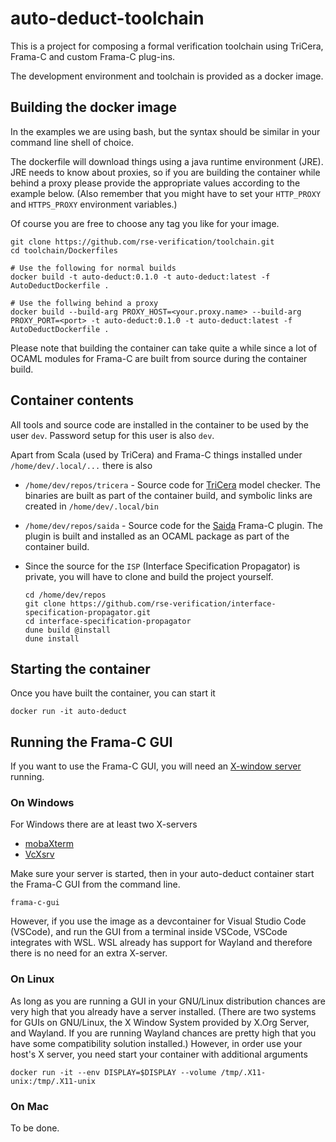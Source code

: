 # auto-deduct-toolchain

This is a project for composing a formal verification toolchain using
TriCera, Frama-C and custom Frama-C plug-ins.

The development environment and toolchain is provided as a docker
image.

## Building the docker image

In the examples we are using bash, but the syntax should be similar
in your command line shell of choice.

The dockerfile will download things using a java runtime environment
(JRE). JRE needs to know about proxies, so if you are building the
container while behind a proxy please provide the appropriate values
according to the example below. (Also remember that you might have to
set your `HTTP_PROXY` and `HTTPS_PROXY` environment variables.)

Of course you are free to choose any tag you like for your image.

```shell
git clone https://github.com/rse-verification/toolchain.git
cd toolchain/Dockerfiles

# Use the following for normal builds
docker build -t auto-deduct:0.1.0 -t auto-deduct:latest -f AutoDeductDockerfile .

# Use the follwing behind a proxy
docker build --build-arg PROXY_HOST=<your.proxy.name> --build-arg PROXY_PORT=<port> -t auto-deduct:0.1.0 -t auto-deduct:latest -f AutoDeductDockerfile .
```

Please note that building the container can take quite a while since
a lot of OCAML modules for Frama-C are built from source during
the container build.

## Container contents

All tools and source code are installed in the container to be used by
the user `dev`. Password setup for this user is also `dev`.

Apart from Scala (used by TriCera) and Frama-C things installed under
`/home/dev/.local/...` there is also

* `/home/dev/repos/tricera` - Source code for
  [TriCera](https://github.com/uuverifiers/tricera) model checker.
  The binaries are built as part of the container build, and symbolic
  links are created in `/home/dev/.local/bin`

* `/home/dev/repos/saida` - Source code for the
  [Saida](https://github.com/rse-verification/saida) Frama-C plugin.
  The plugin is built and installed as an OCAML package as part of
  the container build.

* Since the source for the `ISP` (Interface Specification Propagator)
  is private, you will have to clone and build the project yourself.

  ```shell
  cd /home/dev/repos
  git clone https://github.com/rse-verification/interface-specification-propagator.git
  cd interface-specification-propagator
  dune build @install
  dune install
  ```

## Starting the container

Once you have built the container, you can start it

```shell
docker run -it auto-deduct
```

## Running the Frama-C GUI

If you want to use the Frama-C GUI, you will need an
[X-window server](https://en.wikipedia.org/wiki/X_Window_System)
running.

### On Windows

For Windows there are at least two X-servers

* [mobaXterm](https://mobaxterm.mobatek.net/)
* [VcXsrv](https://sourceforge.net/projects/vcxsrv/)

Make sure your server is started, then in your auto-deduct container
start the Frama-C GUI from the command line.

```shell
frama-c-gui
```

However, if you use the image as a devcontainer for Visual Studio
Code (VSCode), and run the GUI from a terminal inside VSCode,
VSCode integrates with WSL. WSL already has support for Wayland
and therefore there is no need for an extra X-server.


### On Linux

As long as you are running a GUI in your GNU/Linux distribution
chances are very high that you already have a server installed.
(There are two systems for GUIs on GNU/Linux, the X Window System
provided by X.Org Server, and Wayland. If you are running Wayland
chances are pretty high that you have some compatibility solution
installed.) However, in order use your host's X server, you
need start your container with additional arguments

```shell
docker run -it --env DISPLAY=$DISPLAY --volume /tmp/.X11-unix:/tmp/.X11-unix
```

### On Mac

To be done.
